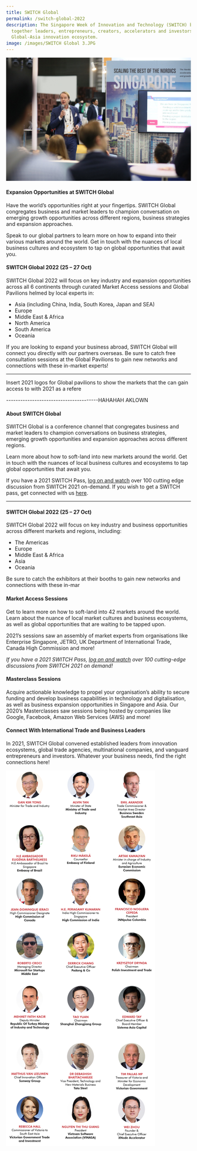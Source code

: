 ```yaml
---
title: SWITCH Global
permalink: /switch-global-2022
description: The Singapore Week of Innovation and Technology (SWITCH) brings
  together leaders, entrepreneurs, creators, accelerators and investors from the
  Global-Asia innovation ecosystem.
image: /images/SWITCH Global 3.JPG
---
```

![](/images/SWITCH%20Global%201.jpg)

#### Expansion Opportunities at SWITCH Global 

 
Have the world’s opportunities right at your fingertips. SWITCH Global congregates business and market leaders to champion conversation on emerging growth opportunities across different regions, business strategies and expansion approaches.  

Speak to our global partners to learn more on how to expand into their various markets around the world. Get in touch with the nuances of local business cultures and ecosystem to tap on global opportunities that await you.  

#### SWITCH Global 2022 (25 – 27 Oct) 
SWITCH Global 2022 will focus on key industry and expansion opportunities across all 6 continents through curated Market Access sessions and Global Pavilions helmed by local experts in: 

* Asia (including China, India, South Korea, Japan and SEA) 
* Europe 
* Middle East & Africa 
* North America 
* South America
* Oceania

If you are looking to expand your business abroad, SWITCH Global will connect you directly with our partners overseas. Be sure to catch free consultation sessions at the Global Pavilions to gain new networks and connections with these in-market experts! 


--------

Insert 2021 logos for Global pavilions to show the markets that the can gain access to with 2021 as a refere

---------------------------------------HAHAHAH AKLOWN
#### About SWITCH Global
SWITCH Global is a conference channel that congregates business and market leaders to champion conversations on business strategies, emerging growth opportunities and expansion approaches across different regions.

Learn more about how to soft-land into new markets around the world. Get in touch with the nuances of local business cultures and ecosystems to tap global opportunities that await you.  

If you have a 2021 SWITCH Pass, [log on and watch](https://community.switchsg.org/sessions) over 100 cutting edge discussion from SWITCH 2021 on-demand. If you wish to get a SWITCH pass, get connected with us [here](https://go.gov.sg/switch-community-interest-web).


----
#### SWITCH Global 2022 (25 – 27 Oct) 
SWITCH Global 2022 will focus on key industry and business opportunities across different markets and regions, including:
* The Americas
* Europe
* Middle East & Africa 
* Asia 
* Oceania  

Be sure to catch the exhibitors at their booths to gain new networks and connections with these in-mar

#### Market Access Sessions
Get to learn more on how to soft-land into 42 markets around the world. Learn about the nuance of local market cultures and business ecosystems, as well as global opportunities that are waiting to be tapped upon. 

2021’s sessions saw an assembly of market experts from organisations like Enterprise Singapore, JETRO, UK Department of International Trade, Canada High Commission and more!

*If you have a 2021 SWITCH Pass, [log on and watch](https://community.switchsg.org/sessions) over 100 cutting-edge discussions from SWITCH 2021 on demand!*

#### Masterclass Sessions
Acquire actionable knowledge to propel your organisation’s ability to secure funding and develop business capabilities in technology and digitalisation, as well as business expansion opportunities in Singapore and Asia. Our 2020’s Masterclasses saw sessions being hosted by companies like Google, Facebook, Amazon Web Services (AWS) and more!

#### Connect With International Trade and Business Leaders
In 2021, SWITCH Global convened established leaders from innovation ecosystems, global trade agencies, multinational companies, and vanguard entrepreneurs and investors. Whatever your business needs, find the right connections here!

![SWITCH 2021 Speakers](/images/SWITCH_2021_Speakers_Global_Overview_Highlights_v2.png)